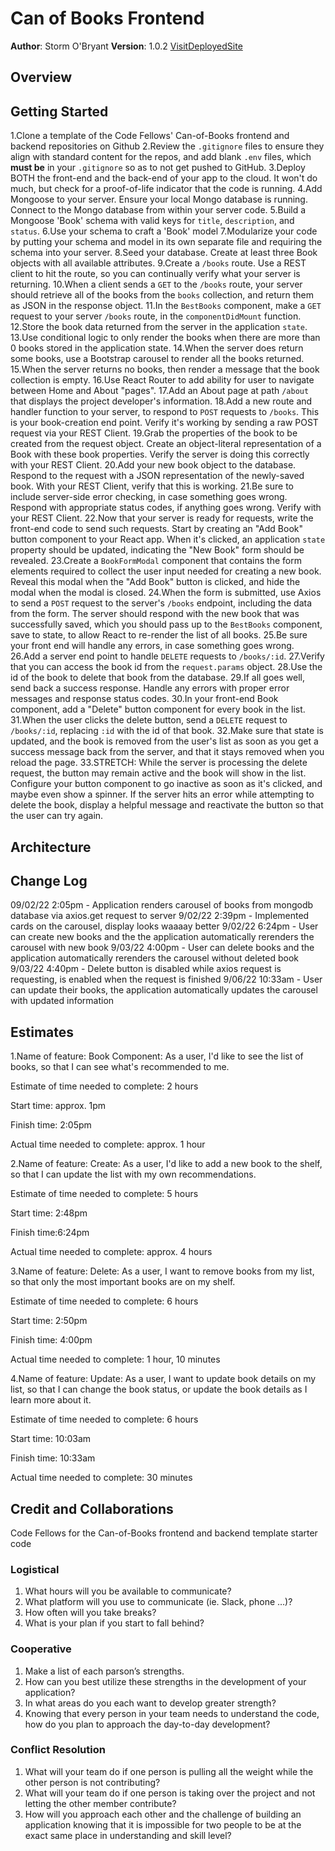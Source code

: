 # Can of Books Frontend

**Author**: Storm O'Bryant
**Version**: 1.0.2
[VisitDeployedSite](https://can-of-books-stormy.netlify.app/)

## Overview
<!-- Provide a high level overview of what this application is and why you are building it, beyond the fact that it's an assignment for this class. (i.e. What's your problem domain?) -->

## Getting Started

1.Clone a template of the Code Fellows' Can-of-Books frontend and backend repositories on Github
2.Review the `.gitignore` files to ensure they align with standard content for the repos, and add blank `.env` files, which **must be** in your `.gitignore` so as to not get pushed to GitHub.
3.Deploy BOTH the front-end and the back-end of your app to the cloud. It won't do much, but check for a proof-of-life indicator that the code is running.
4.Add Mongoose to your server. Ensure your local Mongo database is running. Connect to the Mongo database from within your server code.
5.Build a Mongoose 'Book' schema with valid keys for `title`, `description`, and `status`.
6.Use your schema to craft a 'Book' model
7.Modularize your code by putting your schema and model in its own separate file and requiring the schema into your server.
8.Seed your database. Create at least three Book objects with all available attributes.
9.Create a `/books` route. Use a REST client to hit the route, so you can continually verify what your server is returning.
10.When a client sends a `GET` to the `/books` route, your server should retrieve all of the books from the `books` collection, and return them as JSON in the response object.
11.In the `BestBooks` component, make a `GET` request to your server `/books` route, in the `componentDidMount` function.
12.Store the book data returned from the server in the application `state`.
13.Use conditional logic to only render the books when there are more than 0 books stored in the application state.
14.When the server does return some books, use a Bootstrap carousel to render all the books returned.
15.When the server returns no books, then render a message that the book collection is empty.
16.Use React Router to add ability for user to navigate between Home and About "pages".
17.Add an About page at path `/about` that displays the project developer's information.
18.Add a new route and handler function to your server, to respond to `POST` requests to `/books`. This is your book-creation end point. Verify it's working by sending a raw POST request via your REST Client.
19.Grab the properties of the book to be created from the request object. Create an object-literal representation of a Book with these book properties. Verify the server is doing this correctly with your REST Client.
20.Add your new book object to the database. Respond to the request with a JSON representation of the newly-saved book. With your REST Client, verify that this is working.
21.Be sure to include server-side error checking, in case something goes wrong. Respond with appropriate status codes, if anything goes wrong. Verify with your REST Client.
22.Now that your server is ready for requests, write the front-end code to send such requests. Start by creating an "Add Book" button component to your React app. When it's clicked, an application `state` property should be updated, indicating the "New Book" form should be revealed.
23.Create a `BookFormModal` component that contains the form elements required to collect the user input needed for creating a new book. Reveal this modal when the "Add Book" button is clicked, and hide the modal when the modal is closed.
24.When the form is submitted, use Axios to send a `POST` request to the server's `/books` endpoint, including the data from the form. The server should respond with the new book that was successfully saved, which you should pass up to the `BestBooks` component, save to state, to allow React to re-render the list of all books.
25.Be sure your front end will handle any errors, in case something goes wrong.
26.Add a server end point to handle `DELETE` requests to `/books/:id`.
27.Verify that you can access the book id from the `request.params` object.
28.Use the id of the book to delete that book from the database.
29.If all goes well, send back a success response. Handle any errors with proper error messages and response status codes.
30.In your front-end Book component, add a "Delete" button component for every book in the list.
31.When the user clicks the delete button, send a `DELETE` request to `/books/:id`, replacing `:id` with the id of that book.
32.Make sure that state is updated, and the book is removed from the user's list as soon as you get a success message back from the server, and that it stays removed when you reload the page.
33.STRETCH: While the server is processing the delete request, the button may remain active and the book will show in the list. Configure your button component to go inactive as soon as it's clicked, and maybe even show a spinner. If the server hits an error while attempting to delete the book, display a helpful message and reactivate the button so that the user can try again.

## Architecture
<!-- Provide a detailed description of the application design. What technologies (languages, libraries, etc) you're using, and any other relevant design information. -->

## Change Log

09/02/22 2:05pm - Application renders carousel of books from mongodb database via axios.get request to server
9/02/22 2:39pm - Implemented cards on the carousel, display looks waaaay better
9/02/22 6:24pm - User can create new books and the the application automatically rerenders the carousel with new book
9/03/22 4:00pm - User can delete books and the application automatically rerenders the carousel without deleted book
9/03/22 4:40pm - Delete button is disabled while axios request is requesting, is enabled when the request is finished
9/06/22 10:33am - User can update their books, the application automatically updates the carousel with updated information

## Estimates

1.Name of feature: Book Component: As a user, I'd like to see the list of books, so that I can see what's recommended to me.

Estimate of time needed to complete: 2 hours

Start time: approx. 1pm

Finish time: 2:05pm

Actual time needed to complete: approx. 1 hour

2.Name of feature: Create: As a user, I'd like to add a new book to the shelf, so that I can update the list with my own recommendations.

Estimate of time needed to complete: 5 hours

Start time: 2:48pm

Finish time:6:24pm

Actual time needed to complete: approx. 4 hours

3.Name of feature: Delete: As a user, I want to remove books from my list, so that only the most important books are on my shelf.

Estimate of time needed to complete: 6 hours

Start time: 2:50pm

Finish time: 4:00pm

Actual time needed to complete: 1 hour, 10 minutes

4.Name of feature: Update: As a user, I want to update book details on my list, so that I can change the book status, or update the book details as I learn more about it.

Estimate of time needed to complete: 6 hours

Start time: 10:03am

Finish time: 10:33am

Actual time needed to complete: 30 minutes

## Credit and Collaborations

Code Fellows for the Can-of-Books frontend and backend template starter code

### Logistical

1. What hours will you be available to communicate?
2. What platform will you use to communicate (ie. Slack, phone …)?
3. How often will you take breaks?
4. What is your plan if you start to fall behind?

### Cooperative

1. Make a list of each parson’s strengths.
2. How can you best utilize these strengths in the development of your application?
3. In what areas do you each want to develop greater strength?
4. Knowing that every person in your team needs to understand the code, how do you plan to approach the day-to-day development?

### Conflict Resolution

1. What will your team do if one person is pulling all the weight while the other person is not contributing?
2. What will your team do if one person is taking over the project and not letting the other member contribute?
3. How will you approach each other and the challenge of building an application knowing that it is impossible for two people to be at the exact same place in understanding and skill level?
